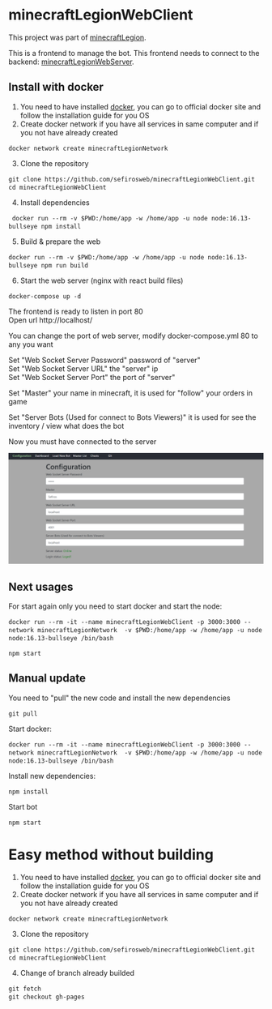 # minecraftLegionWebClient

This project was part of [minecraftLegion](https://github.com/sefirosweb/minecraftLegion).

This is a frontend to manage the bot. This frontend needs to connect to the backend: [minecraftLegionWebServer](https://github.com/sefirosweb/minecraftLegionWebServer).

## Install with docker

1. You need to have installed [docker](https://docs.docker.com/desktop/windows/wsl/), you can go to official docker site and follow the installation guide for you OS
2. Create docker network if you have all services in same computer and if you not have already created

```
docker network create minecraftLegionNetwork
```

3. Clone the repository

```
git clone https://github.com/sefirosweb/minecraftLegionWebClient.git
cd minecraftLegionWebClient
```

4. Install dependencies

```
 docker run --rm -v $PWD:/home/app -w /home/app -u node node:16.13-bullseye npm install
```

5. Build & prepare the web

```
docker run --rm -v $PWD:/home/app -w /home/app -u node node:16.13-bullseye npm run build
```

6. Start the web server (nginx with react build files)

```
docker-compose up -d
```

The frontend is ready to listen in port 80 \
Open url http://localhost/


You can change the port of web server, modify docker-compose.yml 80 to any you want

Set "Web Socket Server Password" password of "server" \
Set "Web Socket Server URL" the "server" ip \
Set "Web Socket Server Port" the port of "server"

Set "Master" your name in minecraft, it is used for "follow" your orders in game

Set "Server Bots (Used for connect to Bots Viewers)" it is used for see the inventory / view what does the bot

Now you must have connected to the server

![image](https://raw.githubusercontent.com/sefirosweb/minecraftLegionWebClient/master/docs/conection.png)

## Next usages

For start again only you need to start docker and start the node:

```
docker run --rm -it --name minecraftLegionWebClient -p 3000:3000 --network minecraftLegionNetwork  -v $PWD:/home/app -w /home/app -u node node:16.13-bullseye /bin/bash
```

```
npm start
```

## Manual update

You need to "pull" the new code and install the new dependencies

```
git pull
```

Start docker:

```
docker run --rm -it --name minecraftLegionWebClient -p 3000:3000 --network minecraftLegionNetwork  -v $PWD:/home/app -w /home/app -u node node:16.13-bullseye /bin/bash
```

Install new dependencies:

```
npm install
```

Start bot

```
npm start
```

# Easy method without building

1. You need to have installed [docker](https://docs.docker.com/desktop/windows/wsl/), you can go to official docker site and follow the installation guide for you OS
2. Create docker network if you have all services in same computer and if you not have already created

```
docker network create minecraftLegionNetwork
```

3. Clone the repository
```
git clone https://github.com/sefirosweb/minecraftLegionWebClient.git
cd minecraftLegionWebClient
```

4. Change of branch already builded
```
git fetch
git checkout gh-pages
```
